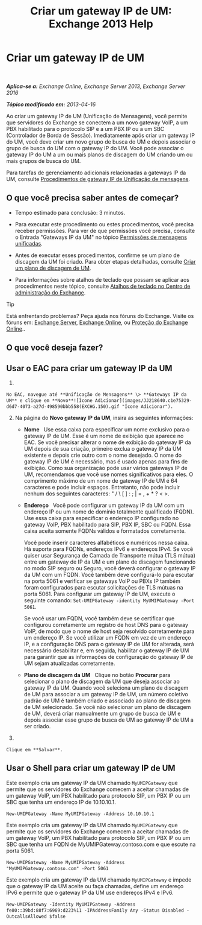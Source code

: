 ﻿---
title: 'Criar um gateway IP de UM: Exchange 2013 Help'
TOCTitle: Criar um gateway IP de UM
ms:assetid: 542d6b50-147b-4cec-b54d-61c7b8fc0fc7
ms:mtpsurl: https://technet.microsoft.com/pt-br/library/Aa998045(v=EXCHG.150)
ms:contentKeyID: 50485611
ms.date: 05/22/2018
mtps_version: v=EXCHG.150
f1_keywords:
- Microsoft.Exchange.Management.SnapIn.Esm.Servers.UnifiedMessaging.CreateUMIPGatewayWizardForm.CreateUMIPGatewayWizardPage
ms.translationtype: MT
---

# Criar um gateway IP de UM

 

_**Aplica-se a:** Exchange Online, Exchange Server 2013, Exchange Server 2016_

_**Tópico modificado em:** 2013-04-16_

Ao criar um gateway IP de UM (Unificação de Mensagens), você permite que servidores do Exchange se conectem a um novo gateway VoIP, a um PBX habilitado para o protocolo SIP e a um PBX IP ou a um SBC (Controlador de Borda de Sessão). Imediatamente após criar um gateway IP do UM, você deve criar um novo grupo de busca do UM e depois associar o grupo de busca do UM com o gateway IP do UM. Você pode associar o gateway IP do UM a um ou mais planos de discagem do UM criando um ou mais grupos de busca do UM.

Para tarefas de gerenciamento adicionais relacionadas a gateways IP da UM, consulte [Procedimentos de gateway IP de Unificação de mensagens](https://docs.microsoft.com/pt-br/exchange/voice-mail-unified-messaging/connect-voice-mail-system/um-ip-gateway-procedures).

## O que você precisa saber antes de começar?

  - Tempo estimado para conclusão: 3 minutos.

  - Para executar este procedimento ou estes procedimentos, você precisa receber permissões. Para ver de que permissões você precisa, consulte o Entrada "Gateways IP da UM" no tópico [Permissões de mensagens unificadas](unified-messaging-permissions-exchange-2013-help.md).

  - Antes de executar esses procedimentos, confirme se um plano de discagem da UM foi criado. Para obter etapas detalhadas, consulte [Criar um plano de discagem de UM](create-a-um-dial-plan-exchange-2013-help.md).

  - Para informações sobre atalhos de teclado que possam se aplicar aos procedimentos neste tópico, consulte [Atalhos de teclado no Centro de administração do Exchange](keyboard-shortcuts-in-the-exchange-admin-center-exchange-online-protection-help.md).


> [!TIP]
> Está enfrentando problemas? Peça ajuda nos fóruns do Exchange. Visite os fóruns em: <A href="https://go.microsoft.com/fwlink/p/?linkid=60612">Exchange Server</A>, <A href="https://go.microsoft.com/fwlink/p/?linkid=267542">Exchange Online</A>, ou <A href="https://go.microsoft.com/fwlink/p/?linkid=285351">Proteção do Exchange Online</A>..



## O que você deseja fazer?

## Usar o EAC para criar um gateway IP da UM

1.  
    
    No EAC, navegue até **Unificação de Mensagens** \> **Gateways IP da UM** e clique em **Novo**![Ícone Adicionar](images/JJ218640.c1e75329-d6d7-4073-a27d-498590bbb558(EXCHG.150).gif "Ícone Adicionar").

2.  Na página do **Novo gateway IP da UM**, insira as seguintes informações:
    
      - **Nome**   Use essa caixa para especificar um nome exclusivo para o gateway IP de UM. Esse é um nome de exibição que aparece no EAC. Se você precisar alterar o nome de exibição do gateway IP da UM depois de sua criação, primeiro exclua o gateway IP da UM existente e depois crie outro com o nome desejado. O nome do gateway IP de UM é necessário, mas é usado apenas para fins de exibição. Como sua organização pode usar vários gateways IP de UM, recomendamos que você use nomes significativos para eles. O comprimento máximo de um nome de gateway IP de UM é 64 caracteres e pode incluir espaços. Entretanto, não pode incluir nenhum dos seguintes caracteres: " / \\ \[ \] : ; | = , + \* ? \< \>.
    
      - **Endereço**   Você pode configurar um gateway IP da UM com um endereço IP ou um nome de domínio totalmente qualificado (FQDN). Use essa caixa para especificar o endereço IP configurado no gateway VoIP, PBX habilitado para SIP, PBX IP, SBC ou FQDN. Essa caixa aceita somente FQDNs válidos e formatados corretamente.
        
        Você pode inserir caracteres alfabéticos e numéricos nessa caixa. Há suporte para FQDNs, endereços IPv6 e endereços IPv4. Se você quiser usar Segurança de Camada de Transporte mútua (TLS mútua) entre um gateway de IP da UM e um plano de discagem funcionando no modo SIP seguro ou Seguro, você deverá configurar o gateway IP da UM com um FQDN. Você também deve configurá-lo para escutar na porta 5061 e verificar se gateways VoIP ou PBXs IP também foram configurados para escutar solicitações de TLS mútuas na porta 5061. Para configurar um gateway IP de UM, execute o seguinte comando: `Set-UMIPGateway -identity MyUMIPGateway -Port 5061`.
        
        Se você usar um FQDN, você também deve se certificar que configurou corretamente um registro de host DNS para o gateway VoIP, de modo que o nome de host seja resolvido corretamente para um endereço IP. Se você utilizar um FQDN em vez de um endereço IP, e a configuração DNS para o gateway IP de UM for alterada, será necessário desabilitar e, em seguida, habilitar o gateway IP de UM para garantir que as informações de configuração do gateway IP de UM sejam atualizadas corretamente.
    
      - **Plano de discagem da UM**   Clique no botão **Procurar** para selecionar o plano de discagem da UM que deseja associar ao gateway IP da UM. Quando você seleciona um plano de discagem de UM para associar a um gateway IP de UM, um número coletivo padrão de UM é também criado e associado ao plano de discagem de UM selecionado. Se você não selecionar um plano de discagem de UM, deverá criar manualmente um grupo de busca de UM e depois associar esse grupo de busca de UM ao gateway IP de UM a ser criado.

3.  
    
    Clique em **Salvar**.

## Usar o Shell para criar um gateway IP de UM

Este exemplo cria um gateway IP da UM chamado `MyUMIPGateway` que permite que os servidores do Exchange comecem a aceitar chamadas de um gateway VoIP, um PBX habilitado para protocolo SIP, um PBX IP ou um SBC que tenha um endereço IP de 10.10.10.1.

    New-UMIPGateway -Name MyUMIPGateway -Address 10.10.10.1

Este exemplo cria um gateway IP da UM chamado `MyUMIPGateway` que permite que os servidores do Exchange comecem a aceitar chamadas de um gateway VoIP, um PBX habilitado para protocolo SIP, um PBX IP ou um SBC que tenha um FQDN de MyUMIPGateway.contoso.com e que escute na porta 5061.

    New-UMIPGateway -Name MyUMIPGateway -Address "MyUMIPGateway.contoso.com" -Port 5061

Este exemplo cria um gateway IP da UM chamado `MyUMIPGateway` e impede que o gateway IP da UM aceite ou faça chamadas, define um endereço IPv6 e permite que o gateway IP da UM use endereços IPv4 e IPv6.

    New-UMIPGateway -Identity MyUMIPGateway -Address fe80::39bd:88f7:6969:d223%11 -IPAddressFamily Any -Status Disabled -OutcallsAllowed $false

